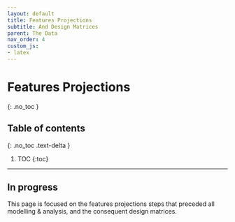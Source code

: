 ```yaml
---
layout: default
title: Features Projections
subtitle: And Design Matrices
parent: The Data
nav_order: 4
custom_js:
- latex
---
```


# Features Projections
{: .no_toc }

## Table of contents
{: .no_toc .text-delta }

1. TOC
{:toc}

---

## In progress

This page is focused on the features projections steps that preceded all modelling & analysis, and the consequent design matrices.
